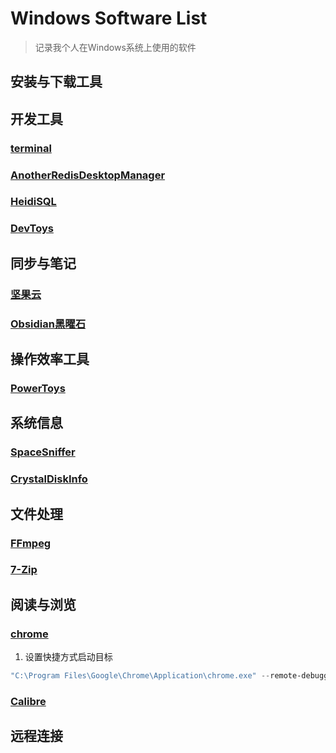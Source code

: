# Windows Software List

> 记录我个人在Windows系统上使用的软件

## 安装与下载工具

## 开发工具

### [terminal](https://learn.microsoft.com/zh-cn/windows/terminal/install)

### [AnotherRedisDesktopManager](https://github.com/qishibo/AnotherRedisDesktopManager)

### [HeidiSQL](https://www.heidisql.com/)

### [DevToys](https://github.com/veler/DevToys)

## 同步与笔记

### [坚果云](https://www.jianguoyun.com)

### [Obsidian黑曜石](https://obsidian.md)

## 操作效率工具

### [PowerToys](https://github.com/microsoft/PowerToys)

## 系统信息

### [SpaceSniffer](http://www.uderzo.it/main_products/space_sniffer/)

### [CrystalDiskInfo](https://crystalmark.info/en/software/crystaldiskinfo/)

## 文件处理

### [FFmpeg](https://ffmpeg.org/)

### [7-Zip](https://www.7-zip.org/)

## 阅读与浏览

### [chrome](https://www.google.com/chrome/)

1. 设置快捷方式启动目标

```powershell
"C:\Program Files\Google\Chrome\Application\chrome.exe" --remote-debugging-port=9222
```

### [Calibre](https://calibre-ebook.com/)

## 远程连接

